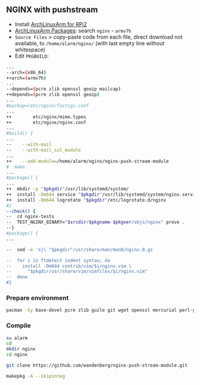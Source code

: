 NGINX with pushstream
---

- Install [ArchLinuxArm for RPi2](https://github.com/rern/RuneAudio/tree/master/ArchLinuxArm)
- [ArchLinuxArm Packages](https://archlinuxarm.org/packages): search `nginx` - `armv7h`  
- `Source Files` > copy-paste code from each file, direct download not available, to `/home/alarm/nginx/` (with last empty line without whitespace)  
- Edit `PKGBUILD`:
```sh
...
--arch=(x86_64)
++arch=(armv7h)
...
--depends=(pcre zlib openssl geoip mailcap)
++depends=(pcre zlib openssl geoip)
...
#backup=(etc/nginx/fastcgi.conf
...
++        etc/nginx/mime.types
++        etc/nginx/nginx.conf
...
#build() {
...
--    --with-mail
--    --with-mail_ssl_module
...
++    --add-module=/home/alarm/nginx/nginx-push-stream-module
#  make
...
#package() {
...
++  mkdir -p "$pkgdir"/usr/lib/systemd/system/
++  install -Dm644 service "$pkgdir"/usr/lib/systemd/system/nginx.service
++  install -Dm644 logrotate "$pkgdir"/etc/logrotate.d/nginx
#}
--check() {
--  cd nginx-tests
--  TEST_NGINX_BINARY="$srcdir/$pkgname-$pkgver/objs/nginx" prove .
--}
#package() {
...

--  sed -e 's|\ "$pkgdir"/usr/share/man/man8/nginx.8.gz

--  for i in ftdetect indent syntax; do
--    install -Dm644 contrib/vim/$i/nginx.vim \
--      "$pkgdir/usr/share/vim/vimfiles/$i/nginx.vim"
--  done
#}
```

### Prepare environment
```sh
pacman -Sy base-devel pcre zlib guile git wget openssl mercurial perl-gd perl-io-socket-ssl perl-fcgi perl-cache-memcached memcached ffmpeg
```

### Compile
```sh
su alarm
cd
mkdir nginx
cd nginx

git clone https://github.com/wandenberg/nginx-push-stream-module.git

makepkg -A --skipinteg
```
